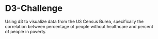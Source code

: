 # D3-Challenge

Using d3 to visualize data from the US Census Burea, specifically the correlation between percentage of people without healthcare and percent of people in poverty.

